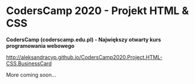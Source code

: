 # CodersCamp 2020 - Projekt HTML & CSS
**CodersCamp (coderscamp.edu.pl) - Największy otwarty kurs programowania webowego** 

http://aleksandracyp.github.io/CodersCamp2020.Project.HTML-CSS.BusinessCard

More coming soon...
